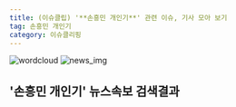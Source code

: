 ```yaml
---
title: (이슈클립) '**손흥민 개인기**' 관련 이슈, 기사 모아 보기
tag: 손흥민 개인기
category: 이슈클리핑
---
```

![wordcloud](https://s3.ap-northeast-2.amazonaws.com/lyrics101-wordcloud/2018-09-12-1536717040.png)
![news_img](https://user-images.githubusercontent.com/42597476/44507050-1206f400-a6e4-11e8-8d98-7ffbfebb353f.png)
## **'**손흥민 개인기**'** 뉴스속보 검색결과

